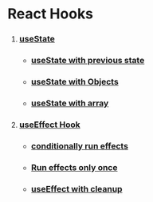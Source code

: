 # React Hooks

1. ### [useState](https://github.com/SaishJ/React-Hooks/commit/a04d9fc28e67ee838856cfbcecef87f99409c25c)

   - ### [useState with previous state](https://github.com/SaishJ/React-Hooks/commit/0efdee5596c18b7e7a4bb35d5eab970aa8cd06d9)

   - ### [useState with Objects](https://github.com/SaishJ/React-Hooks/commit/bd0b9b3e324855a09ce8c554711a7f5d0a3636f7)

   - ### [useState with array](https://github.com/SaishJ/React-Hooks/commit/d2f22b5f8679b6c01112235a79da2ea3fc642175)

2. ### [useEffect Hook](https://github.com/SaishJ/React-Hooks/commit/cdbb6a018b808fd6b6d729a30f56182a2eebec3f)

   - ### [conditionally run effects](https://github.com/SaishJ/React-Hooks/commit/8d0d5536493e97e3af770dd9442d71e5757d9372)

   - ### [Run effects only once](https://github.com/SaishJ/React-Hooks/commit/d67594a857a92ca795a7a139b9a12896369d598e#diff-aaadd3de0f852853f655a0d25f198c1fdc251c158e61a3856e30e07a07cb24d4)

   - ### [useEffect with cleanup](https://github.com/SaishJ/React-Hooks/commit/424be15f3d92004254beb9155babb1ceb5b2b801)
